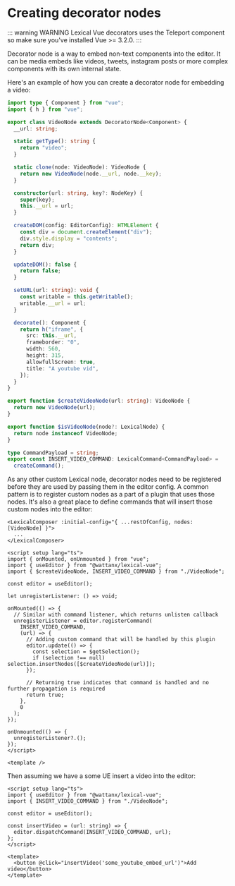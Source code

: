 # Creating decorator nodes

::: warning WARNING
Lexical Vue decorators uses the Teleport component so make sure you've installed Vue >= 3.2.0.
:::

Decorator node is a way to embed non-text components into the editor. It can be media embeds like videos, tweets, instagram posts or more complex components with its own internal state.

Here's an example of how you can create a decorator node for embedding a video:

```ts
import type { Component } from "vue";
import { h } from "vue";

export class VideoNode extends DecoratorNode<Component> {
  __url: string;

  static getType(): string {
    return "video";
  }

  static clone(node: VideoNode): VideoNode {
    return new VideoNode(node.__url, node.__key);
  }

  constructor(url: string, key?: NodeKey) {
    super(key);
    this.__url = url;
  }

  createDOM(config: EditorConfig): HTMLElement {
    const div = document.createElement("div");
    div.style.display = "contents";
    return div;
  }

  updateDOM(): false {
    return false;
  }

  setURL(url: string): void {
    const writable = this.getWritable();
    writable.__url = url;
  }

  decorate(): Component {
    return h("iframe", {
      src: this.__url,
      frameborder: "0",
      width: 560,
      height: 315,
      allowfullScreen: true,
      title: "A youtube vid",
    });
  }
}

export function $createVideoNode(url: string): VideoNode {
  return new VideoNode(url);
}

export function $isVideoNode(node?: LexicalNode) {
  return node instanceof VideoNode;
}

type CommandPayload = string;
export const INSERT_VIDEO_COMMAND: LexicalCommand<CommandPayload> =
  createCommand();
```

As any other custom Lexical node, decorator nodes need to be registered before they are used by passing them in the editor config. A common pattern is to register custom nodes as a part of a plugin that uses those nodes. It's also a great place to define commands that will insert those custom nodes into the editor:

```vue
<LexicalComposer :initial-config="{ ...restOfConfig, nodes: [VideoNode] }">
  ...
</LexicalComposer>
```

```vue
<script setup lang="ts">
import { onMounted, onUnmounted } from "vue";
import { useEditor } from "@wattanx/lexical-vue";
import { $createVideoNode, INSERT_VIDEO_COMMAND } from "./VideoNode";

const editor = useEditor();

let unregisterListener: () => void;

onMounted(() => {
  // Similar with command listener, which returns unlisten callback
  unregisterListener = editor.registerCommand(
    INSERT_VIDEO_COMMAND,
    (url) => {
      // Adding custom command that will be handled by this plugin
      editor.update(() => {
        const selection = $getSelection();
        if (selection !== null) selection.insertNodes([$createVideoNode(url)]);
      });

      // Returning true indicates that command is handled and no further propagation is required
      return true;
    },
    0
  );
});

onUnmounted(() => {
  unregisterListener?.();
});
</script>

<template />
```

Then assuming we have a some UE insert a video into the editor:

```vue
<script setup lang="ts">
import { useEditor } from "@wattanx/lexical-vue";
import { INSERT_VIDEO_COMMAND } from "./VideoNode";

const editor = useEditor();

const insertVideo = (url: string) => {
  editor.dispatchCommand(INSERT_VIDEO_COMMAND, url);
};
</script>

<template>
  <button @click="insertVideo('some_youtube_embed_url')">Add video</button>
</template>
```
